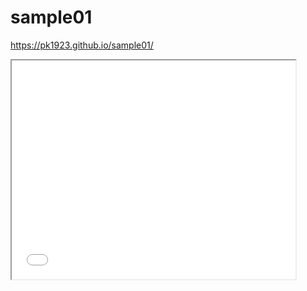 # sample01

https://pk1923.github.io/sample01/

<iframe src=”https://pk1923.github.io/leaflet-map-simple” width="90%"" height="350"></iframe>
